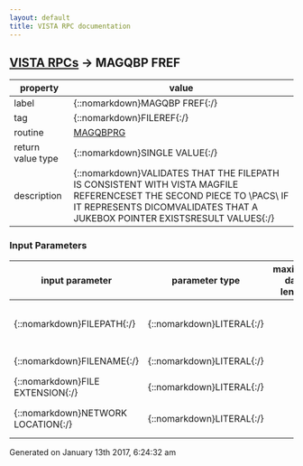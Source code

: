 ```yaml
---
layout: default
title: VISTA RPC documentation
---
```




## [VISTA RPCs](TableOfContent.md) &#8594; MAGQBP FREF 

 property | value 
--- | --- 
 label | {::nomarkdown}MAGQBP FREF{:/}
 tag | {::nomarkdown}FILEREF{:/}
 routine | [MAGQBPRG](http://code.osehra.org/dox/Routine_MAGQBPRG_source.html)
 return value type | {::nomarkdown}SINGLE VALUE{:/}
 description | {::nomarkdown}VALIDATES THAT THE FILEPATH IS CONSISTENT WITH VISTA MAGFILE REFERENCESET THE SECOND PIECE TO \PACS\ IF IT REPRESENTS DICOMVALIDATES THAT A JUKEBOX POINTER EXISTSRESULT VALUES{:/}

### Input Parameters

| input parameter | parameter type | maximum data length | required | description | 
| --- | --- | --- | --- | --- | 
| {::nomarkdown}FILEPATH{:/} | {::nomarkdown}LITERAL{:/} |  | {::nomarkdown}true{:/} | {::nomarkdown}The computer name and directory path of the file.{:/} | 
| {::nomarkdown}FILENAME{:/} | {::nomarkdown}LITERAL{:/} |  | {::nomarkdown}true{:/} | {::nomarkdown}The filename.{:/} | 
| {::nomarkdown}FILE EXTENSION{:/} | {::nomarkdown}LITERAL{:/} |  | {::nomarkdown}true{:/} | {::nomarkdown}The file extension.{:/} | 
| {::nomarkdown}NETWORK LOCATION{:/} | {::nomarkdown}LITERAL{:/} |  | {::nomarkdown}true{:/} | {::nomarkdown}Current share network path being evaluated.{:/} | 




 Generated on January 13th 2017, 6:24:32 am